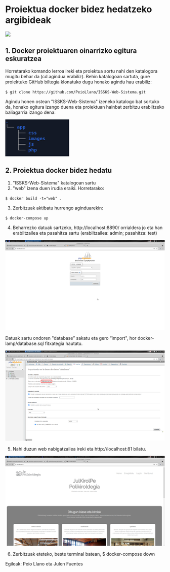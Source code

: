 # Proiektua docker bidez hedatzeko argibideak

![](https://marcas-logos.net/wp-content/uploads/2020/03/DOCKER-LOGO.png)

##  1. Docker proiektuaren oinarrizko egitura eskuratzea

Horretarako komando lerroa ireki eta proiektua sortu nahi den katalogora mugitu behar da (cd agindua erabiliz). Behin katalogoan sartuta, gure proiektuko GitHub biltegia klonatuko dugu honako agindu hau erabiliz: 

`$ git clone https://github.com/PeioLlano/ISSKS-Web-Sistema.git `

Agindu honen ostean "ISSKS-Web-Sistema" izeneko katalogo bat sortuko da, honako egitura izango duena eta proiektuan hainbat zerbitzu erabiltzeko baliagarria izango dena:

![](https://github.com/PeioLlano/ISSKS-Web-Sistema/blob/main/app/images/dockerHedapena1.png)

##  2. Proiektua docker bidez hedatu

  1. "ISSKS-Web-Sistema" katalogoan sartu
  2. "web" izena duen irudia eraiki. Horretarako:
  
  `$ docker build -t="web" . `
  
  3. Zerbitzuak aktibatu hurrengo aginduarekin:
  
  `$ docker-compose up `
  
  4. Beharrezko datuak sartzeko, http://localhost:8890/ orrialdera jo eta han erabiltzailea eta pasahitza sartu (erabiltzailea: admin; pasahitza: test)
  
  ![](https://github.com/PeioLlano/ISSKS-Web-Sistema/blob/main/app/images/dockerHedapena3.png)
  
  Datuak sartu ondoren "database” sakatu eta gero “import", hor docker-lamp/database.sql fitxategia hautatu.
  
  ![](https://github.com/PeioLlano/ISSKS-Web-Sistema/blob/main/app/images/dockerHedapena4.png)
  
  5. Nahi duzun web nabigatzailea ireki eta  http://localhost:81 bilatu.
  
  ![](https://github.com/PeioLlano/ISSKS-Web-Sistema/blob/main/app/images/dockerHedapena2.png)
 
  6. Zerbitzuak eteteko, beste terminal batean, $ docker-compose down  


  

Egileak: Peio Llano eta Julen Fuentes
